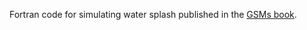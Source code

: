 Fortran code for simulating water splash published in the [GSMs book](https://maozirui.github.io/publications/GSM-book-2024).
